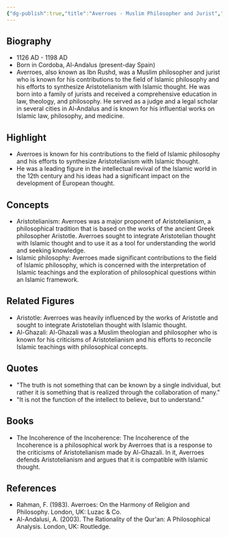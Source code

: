 ```yaml
---
{"dg-publish":true,"title":"Averroes - Muslim Philosopher and Jurist","tags":["figure","philosopher","Islamic philosophy","Aristotelianism"],"permalink":"/figures/philosophers/islam/averroes/","dgPassFrontmatter":true}
---
```


## Biography

-   1126 AD - 1198 AD
-   Born in Cordoba, Al-Andalus (present-day Spain)
-   Averroes, also known as Ibn Rushd, was a Muslim philosopher and jurist who is known for his contributions to the field of Islamic philosophy and his efforts to synthesize Aristotelianism with Islamic thought. He was born into a family of jurists and received a comprehensive education in law, theology, and philosophy. He served as a judge and a legal scholar in several cities in Al-Andalus and is known for his influential works on Islamic law, philosophy, and medicine.

## Highlight

-   Averroes is known for his contributions to the field of Islamic philosophy and his efforts to synthesize Aristotelianism with Islamic thought.
-   He was a leading figure in the intellectual revival of the Islamic world in the 12th century and his ideas had a significant impact on the development of European thought.

## Concepts

-   Aristotelianism: Averroes was a major proponent of Aristotelianism, a philosophical tradition that is based on the works of the ancient Greek philosopher Aristotle. Averroes sought to integrate Aristotelian thought with Islamic thought and to use it as a tool for understanding the world and seeking knowledge.
-   Islamic philosophy: Averroes made significant contributions to the field of Islamic philosophy, which is concerned with the interpretation of Islamic teachings and the exploration of philosophical questions within an Islamic framework.

## Related Figures

-   Aristotle: Averroes was heavily influenced by the works of Aristotle and sought to integrate Aristotelian thought with Islamic thought.
-   Al-Ghazali: Al-Ghazali was a Muslim theologian and philosopher who is known for his criticisms of Aristotelianism and his efforts to reconcile Islamic teachings with philosophical concepts.

## Quotes

-   "The truth is not something that can be known by a single individual, but rather it is something that is realized through the collaboration of many."
-   "It is not the function of the intellect to believe, but to understand."

## Books

-   The Incoherence of the Incoherence: The Incoherence of the Incoherence is a philosophical work by Averroes that is a response to the criticisms of Aristotelianism made by Al-Ghazali. In it, Averroes defends Aristotelianism and argues that it is compatible with Islamic thought.

## References

-   Rahman, F. (1983). Averroes: On the Harmony of Religion and Philosophy. London, UK: Luzac & Co.
-   Al-Andalusi, A. (2003). The Rationality of the Qur'an: A Philosophical Analysis. London, UK: Routledge.